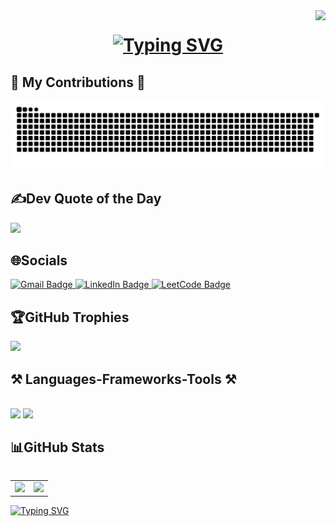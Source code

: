 <img align="right" src="https://visitor-badge.laobi.icu/badge?page_id=A-lesaca.A-lesaca" />

<h1 align="center">
<a href="https://git.io/typing-svg"><img src="https://readme-typing-svg.demolab.com?font=Fira+Code&size=30&pause=1000&width=435&lines=Hi+I'm+Angelo+Lesaca%F0%9F%91%8B" alt="Typing SVG" /></a>


## 🐍 My Contributions 🐍
![snake gif](https://github.com/A-lesaca/A-lesaca/blob/output/github-snake-dark.svg)

<!-- Proudly created with GPRM ( https://gprm.itsvg.in ) -->
## ✍️Dev Quote of the Day
![](https://quotes-github-readme.vercel.app/api?type=horizontal&theme=radical)


## 🌐Socials
<div align="left"> 
  <a href="mailto:lesacaangelobusiness@gmail.com">
    <img src="https://img.shields.io/badge/Gmail-D14836?logo=gmail&logoColor=white" alt="Gmail Badge" />
  </a>

  <a href="https://www.linkedin.com/in/angelo-lesaca-231ab3323" target="_blank">
    <img src="https://img.shields.io/badge/LinkedIn-%230077B5.svg?logo=linkedin&logoColor=white" alt="LinkedIn Badge" />
  </a>

  <a href="https://leetcode.com/a_lesaca1/" target="_blank">
    <img src="https://img.shields.io/badge/LeetCode-FFA116?logo=leetcode&logoColor=black" alt="LeetCode Badge" />
  </a>
</div>


 ## 🏆GitHub Trophies
![](https://github-profile-trophy.vercel.app/?username=A-lesaca&theme=radical&no-frame=false&no-bg=true&margin-w=4)

 
<h2 align="left">⚒️ Languages-Frameworks-Tools ⚒️</h2>
<br/>
<div align="left">
    <img src="https://skillicons.dev/icons?i=html,vscode,github,notion" />
    <img src="https://skillicons.dev/icons?i=,python,java,mysql," /><br>
</div>


## 📊GitHub Stats
<table align="right">
  <tr>
    <td>
      <img src="https://github-readme-stats.vercel.app/api?username=A-lesaca&theme=dark&hide_border=false&include_all_commits=false&count_private=false" />
    </td>
    <td>
      <img src="https://github-readme-streak-stats.herokuapp.com/?user=A-lesaca&theme=dark&hide_border=false" />
    </td>
  </tr>
</table>

<a href="https://git.io/typing-svg"><img src="https://readme-typing-svg.demolab.com?font=Fira+Code&size=30&pause=1000&width=435&lines=Thanks+for+visiting" alt="Typing SVG" /></a>



